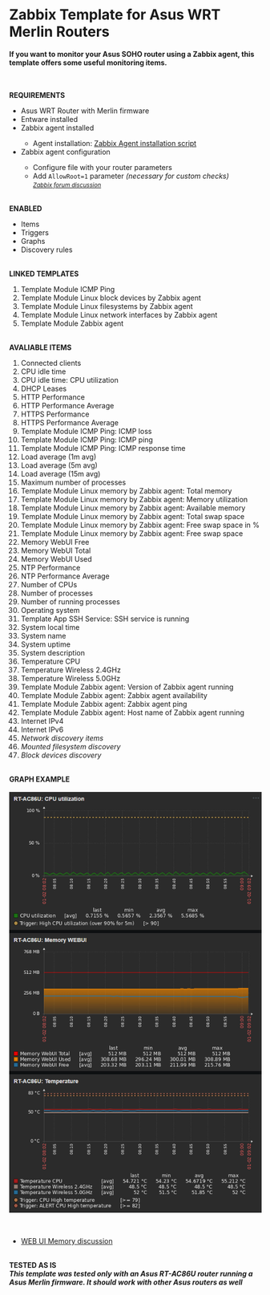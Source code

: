 # Zabbix Template for Asus WRT Merlin Routers

<strong>
  If you want to monitor your Asus SOHO router using a Zabbix agent, this template offers some useful monitoring items.
</strong>


<BR><BR><strong>REQUIREMENTS</strong>

<UL>
  <LI>Asus WRT Router with Merlin firmware</LI>
  <LI>Entware installed</LI>
  <LI>Zabbix agent installed</LI>
      <UL>
        <LI>Agent installation: <a href=https://github.com/diasdmhub/Zabbix_agent_Asus_Merlin>Zabbix Agent installation script</a></LI>
      </UL>
  <LI>Zabbix agent configuration</LI>
      <UL>
        <LI>Configure file with your router parameters</LI>
        <LI>Add <code>AllowRoot=1</code> parameter<i> (necessary for custom checks)</i></LI>
        <small><i><a href=https://www.zabbix.com/forum/zabbix-troubleshooting-and-problems/402023-zabbix-agent-system-run>Zabbix forum discussion</a></i></small>
      </UL>
</UL>


<BR><strong>ENABLED</strong>
<UL>
  <LI>Items</LI>
  <LI>Triggers</LI>
  <LI>Graphs</LI>
  <LI>Discovery rules</LI>
</UL>


<BR><strong>LINKED TEMPLATES</strong>
<OL>
  <LI>Template Module ICMP Ping
  <LI>Template Module Linux block devices by Zabbix agent
  <LI>Template Module Linux filesystems by Zabbix agent
  <LI>Template Module Linux network interfaces by Zabbix agent
  <LI>Template Module Zabbix agent
</OL>


<BR><strong>AVALIABLE ITEMS</strong>
<OL>
  <LI>Connected clients
  <LI>CPU idle time
  <LI>CPU idle time: CPU utilization
  <LI>DHCP Leases
  <LI>HTTP Performance
  <LI>HTTP Performance Average
  <LI>HTTPS Performance
  <LI>HTTPS Performance Average
  <LI>Template Module ICMP Ping: ICMP loss
  <LI>Template Module ICMP Ping: ICMP ping
  <LI>Template Module ICMP Ping: ICMP response time
  <LI>Load average (1m avg)
  <LI>Load average (5m avg)
  <LI>Load average (15m avg)
  <LI>Maximum number of processes
  <LI>Template Module Linux memory by Zabbix agent: Total memory
  <LI>Template Module Linux memory by Zabbix agent: Memory utilization
  <LI>Template Module Linux memory by Zabbix agent: Available memory
  <LI>Template Module Linux memory by Zabbix agent: Total swap space
  <LI>Template Module Linux memory by Zabbix agent: Free swap space in %
  <LI>Template Module Linux memory by Zabbix agent: Free swap space
  <LI>Memory WebUI Free
  <LI>Memory WebUI Total
  <LI>Memory WebUI Used
  <LI>NTP Performance
  <LI>NTP Performance Average
  <LI>Number of CPUs
  <LI>Number of processes
  <LI>Number of running processes
  <LI>Operating system
  <LI>Template App SSH Service: SSH service is running
  <LI>System local time
  <LI>System name
  <LI>System uptime
  <LI>System description
  <LI>Temperature CPU
  <LI>Temperature Wireless 2.4GHz
  <LI>Temperature Wireless 5.0GHz
  <LI>Template Module Zabbix agent: Version of Zabbix agent running
  <LI>Template Module Zabbix agent: Zabbix agent availability
  <LI>Template Module Zabbix agent: Zabbix agent ping
  <LI>Template Module Zabbix agent: Host name of Zabbix agent running
  <LI>Internet IPv4
  <LI>Internet IPv6
  <i>
    <LI>Network discovery items
    <LI>Mounted filesystem discovery
    <LI>Block devices discovery
  </i>
</OL>


<BR><strong>GRAPH EXAMPLE</strong>
  <BR><BR><img src="zabbix_graph_example.png" alt="Graph examples">

<BR>
<UL>
  <LI><a href=https://www.snbforums.com/threads/gui-memory-x-meminfo.68683/#post-645321>WEB UI Memory discussion</a></LI>
</UL>


<BR><strong>TESTED AS IS</strong>
<BR>
<strong><i>
  This template was tested only with an Asus RT-AC86U router running a Asus Merlin firmware.
  It should work with other Asus routers as well
</i></strong>
